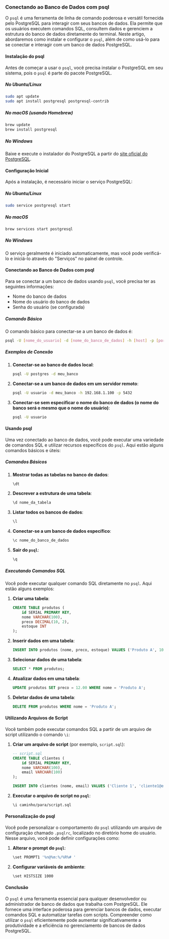 ### Conectando ao Banco de Dados com psql

O `psql` é uma ferramenta de linha de comando poderosa e versátil fornecida pelo PostgreSQL para interagir com seus bancos de dados. Ela permite que os usuários executem comandos SQL, consultem dados e gerenciem a estrutura do banco de dados diretamente do terminal. Neste artigo, abordaremos como instalar e configurar o `psql`, além de como usá-lo para se conectar e interagir com um banco de dados PostgreSQL.

#### Instalação do psql

Antes de começar a usar o `psql`, você precisa instalar o PostgreSQL em seu sistema, pois o `psql` é parte do pacote PostgreSQL.

##### No Ubuntu/Linux

```sh
sudo apt update
sudo apt install postgresql postgresql-contrib
```

##### No macOS (usando Homebrew)

```sh
brew update
brew install postgresql
```

##### No Windows

Baixe e execute o instalador do PostgreSQL a partir do [site oficial do PostgreSQL](https://www.postgresql.org/download/windows/).

#### Configuração Inicial

Após a instalação, é necessário iniciar o serviço PostgreSQL:

##### No Ubuntu/Linux

```sh
sudo service postgresql start
```

##### No macOS

```sh
brew services start postgresql
```

##### No Windows

O serviço geralmente é iniciado automaticamente, mas você pode verificá-lo e iniciá-lo através do "Serviços" no painel de controle.

#### Conectando ao Banco de Dados com psql

Para se conectar a um banco de dados usando `psql`, você precisa ter as seguintes informações:
- Nome do banco de dados
- Nome do usuário do banco de dados
- Senha do usuário (se configurada)

##### Comando Básico

O comando básico para conectar-se a um banco de dados é:

```sh
psql -U [nome_do_usuario] -d [nome_do_banco_de_dados] -h [host] -p [porta]
```

##### Exemplos de Conexão

1. **Conectar-se ao banco de dados local**:

   ```sh
   psql -U postgres -d meu_banco
   ```

2. **Conectar-se a um banco de dados em um servidor remoto**:

   ```sh
   psql -U usuario -d meu_banco -h 192.168.1.100 -p 5432
   ```

3. **Conectar-se sem especificar o nome do banco de dados (o nome do banco será o mesmo que o nome do usuário)**:

   ```sh
   psql -U usuario
   ```

#### Usando psql

Uma vez conectado ao banco de dados, você pode executar uma variedade de comandos SQL e utilizar recursos específicos do `psql`. Aqui estão alguns comandos básicos e úteis:

##### Comandos Básicos

1. **Mostrar todas as tabelas no banco de dados**:

   ```sql
   \dt
   ```

2. **Descrever a estrutura de uma tabela**:

   ```sql
   \d nome_da_tabela
   ```

3. **Listar todos os bancos de dados**:

   ```sql
   \l
   ```

4. **Conectar-se a um banco de dados específico**:

   ```sql
   \c nome_do_banco_de_dados
   ```

5. **Sair do `psql`**:

   ```sql
   \q
   ```

##### Executando Comandos SQL

Você pode executar qualquer comando SQL diretamente no `psql`. Aqui estão alguns exemplos:

1. **Criar uma tabela**:

   ```sql
   CREATE TABLE produtos (
       id SERIAL PRIMARY KEY,
       nome VARCHAR(100),
       preco DECIMAL(10, 2),
       estoque INT
   );
   ```

2. **Inserir dados em uma tabela**:

   ```sql
   INSERT INTO produtos (nome, preco, estoque) VALUES ('Produto A', 10.00, 100);
   ```

3. **Selecionar dados de uma tabela**:

   ```sql
   SELECT * FROM produtos;
   ```

4. **Atualizar dados em uma tabela**:

   ```sql
   UPDATE produtos SET preco = 12.00 WHERE nome = 'Produto A';
   ```

5. **Deletar dados de uma tabela**:

   ```sql
   DELETE FROM produtos WHERE nome = 'Produto A';
   ```

#### Utilizando Arquivos de Script

Você também pode executar comandos SQL a partir de um arquivo de script utilizando o comando `\i`:

1. **Criar um arquivo de script** (por exemplo, `script.sql`):

   ```sql
   -- script.sql
   CREATE TABLE clientes (
       id SERIAL PRIMARY KEY,
       nome VARCHAR(100),
       email VARCHAR(100)
   );

   INSERT INTO clientes (nome, email) VALUES ('Cliente 1', 'cliente1@example.com');
   ```

2. **Executar o arquivo de script no `psql`**:

   ```sh
   \i caminho/para/script.sql
   ```

#### Personalização do psql

Você pode personalizar o comportamento do `psql` utilizando um arquivo de configuração chamado `.psqlrc`, localizado no diretório home do usuário. Nesse arquivo, você pode definir configurações como:

1. **Alterar o prompt do `psql`**:

   ```sh
   \set PROMPT1 '%n@%m:%/%R%# '
   ```

2. **Configurar variáveis de ambiente**:

   ```sh
   \set HISTSIZE 1000
   ```

#### Conclusão

O `psql` é uma ferramenta essencial para qualquer desenvolvedor ou administrador de banco de dados que trabalha com PostgreSQL. Ele fornece uma interface poderosa para gerenciar bancos de dados, executar comandos SQL e automatizar tarefas com scripts. Compreender como utilizar o `psql` eficientemente pode aumentar significativamente a produtividade e a eficiência no gerenciamento de bancos de dados PostgreSQL.